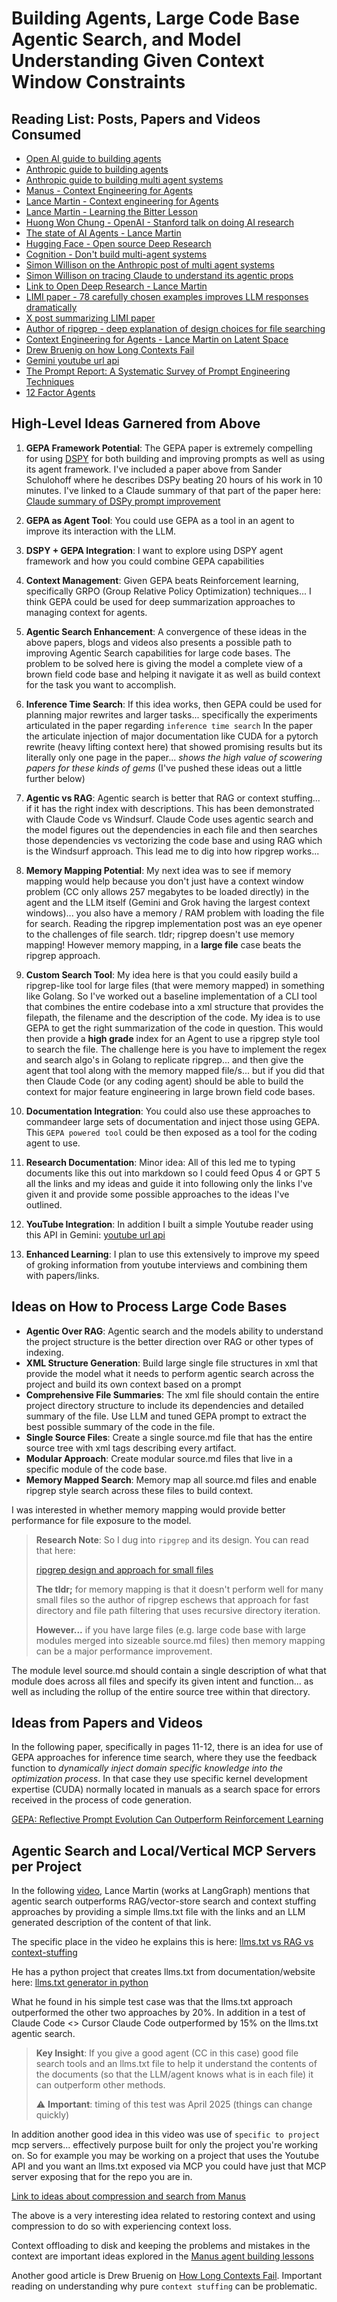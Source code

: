 # Building Agents, Large Code Base Agentic Search, and Model Understanding Given Context Window Constraints

## Reading List: Posts, Papers and Videos Consumed

- [Open AI guide to building agents](https://cdn.openai.com/business-guides-and-resources/a-practical-guide-to-building-agents.pdf)
- [Anthropic guide to building agents](https://www.anthropic.com/engineering/building-effective-agents)
- [Anthropic guide to building multi agent systems](https://www.anthropic.com/engineering/multi-agent-research-system)
- [Manus - Context Engineering for Agents](https://manus.im/blog/Context-Engineering-for-AI-Agents-Lessons-from-Building-Manus)
- [Lance Martin - Context engineering for Agents](https://rlancemartin.github.io/2025/06/23/context_engineering/)
- [Lance Martin - Learning the Bitter Lesson](https://rlancemartin.github.io/2025/07/30/bitter_lesson/)
- [Huong Won Chung - OpenAI - Stanford talk on doing AI research](https://www.youtube.com/watch?v=orDKvo8h71o)
- [The state of AI Agents - Lance Martin](https://rlancemartin.github.io/2025/06/10/aie/)
- [Hugging Face - Open source Deep Research](https://huggingface.co/blog/open-deep-research#:~:text=From%20building%20,it%20can%20still%20use%20it)
- [Cognition - Don't build multi-agent systems](https://cognition.ai/blog/dont-build-multi-agents#principles-of-context-engineering)
- [Simon Willison on the Anthropic post of multi agent systems](https://simonwillison.net/2025/Jun/14/multi-agent-research-system/)
- [Simon Willison on tracing Claude to understand its agentic props](https://simonwillison.net/2025/Jun/2/claude-trace/)
- [Link to Open Deep Research - Lance Martin](https://github.com/langchain-ai/open_deep_research)
- [LIMI paper - 78 carefully chosen examples improves LLM responses dramatically](https://arxiv.org/pdf/2509.17567)
- [X post summarizing LIMI paper](https://x.com/rohanpaul_ai/status/1970827405297082385?s=12)
- [Author of ripgrep - deep explanation of design choices for file searching](https://burntsushi.net/ripgrep/#gathering-files-to-search)
- [Context Engineering for Agents - Lance Martin on Latent Space](https://www.youtube.com/watch?v=_IlTcWciEC4)
- [Drew Bruenig on how Long Contexts Fail](https://www.dbreunig.com/2025/06/22/how-contexts-fail-and-how-to-fix-them.html)
- [Gemini youtube url api](https://ai.google.dev/gemini-api/docs/video-understanding#youtube)
- [The Prompt Report: A Systematic Survey of Prompt Engineering Techniques](https://arxiv.org/pdf/2406.06608)
- [12 Factor Agents](https://github.com/humanlayer/12-factor-agents)

## High-Level Ideas Garnered from Above
1. **GEPA Framework Potential**: The GEPA paper is extremely compelling for using [DSPY](https://dspy.ai/tutorials/gepa_ai_program/) for both building and improving prompts as well as using its agent framework. I've included a paper above from Sander Schulohoff where he describes DSPy beating 20 hours of his work in 10 minutes. I've linked to a Claude summary of that part of the paper here: [Claude summary of DSPy prompt improvement](https://github.com/austere-labs/collect/blob/main/research/DSPy-Beats-Human-Prompt-Engineering.md)

2. **GEPA as Agent Tool**: You could use GEPA as a tool in an agent to improve its interaction with the LLM.

3. **DSPY + GEPA Integration**: I want to explore using DSPY agent framework and how you could combine GEPA capabilities

4. **Context Management**: Given GEPA beats Reinforcement learning, specifically GRPO (Group Relative Policy Optimization) techniques... I think GEPA could be used for deep summarization approaches to managing context for agents.

5. **Agentic Search Enhancement**: A convergence of these ideas in the above papers, blogs and videos also presents a possible path to improving Agentic Search capabilities for large code bases. The problem to be solved here is giving the model a complete view of a brown field code base and helping it navigate it as well as build context for the task you want to accomplish.

6. **Inference Time Search**: If this idea works, then GEPA could be used for planning major rewrites and larger tasks... specifically the experiments articulated in the paper regarding `inference time search` In the paper the articulate injection of major documentation like CUDA for a pytorch rewrite (heavy lifting context here) that showed promising results but its literally only one page in the paper... *shows the high value of scowering papers for these kinds of gems* (I've pushed these ideas out a little further below)

7. **Agentic vs RAG**: Agentic search is better that RAG or context stuffing... if it has the right index with descriptions. This has been demonstrated with Claude Code vs Windsurf. Claude Code uses agentic search and the model figures out the dependencies in each file and then searches those dependencies vs vectorizing the code base and using RAG which is the Windsurf approach. This lead me to dig into how ripgrep works...

8. **Memory Mapping Potential**: My next idea was to see if memory mapping would help because you don't just have a context window problem (CC only allows 257 megabytes to be loaded directly) in the agent and the LLM itself (Gemini and Grok having the largest context windows)... you also have a memory / RAM problem with loading the file for search. Reading the ripgrep implementation post was an eye opener to the challenges of file search. tldr; ripgrep doesn't use memory mapping! However memory mapping, in a **large file** case beats the ripgrep approach.

9. **Custom Search Tool**: My idea here is that you could easily build a ripgrep-like tool for large files (that were memory mapped) in something like Golang. So I've worked out a baseline implementation of a CLI tool that combines the entire codebase into a xml structure that provides the filepath, the filename and the description of the code. My idea is to use GEPA to get the right summarization of the code in question. This would then provide a **high grade** index for an Agent to use a ripgrep style tool to search the file. The challenge here is you have to implement the regex and search algo's in Golang to replicate ripgrep... and then give the agent that tool along with the memory mapped file/s... but if you did that then Claude Code (or any coding agent) should be able to build the context for major feature engineering in large brown field code bases.

10. **Documentation Integration**: You could also use these approaches to commandeer large sets of documentation and inject those using GEPA. This `GEPA powered tool` could be then exposed as a tool for the coding agent to use.

11. **Research Documentation**: Minor idea: All of this led me to typing documents like this out into markdown so I could feed Opus 4 or GPT 5 all the links and my ideas and guide it into following only the links I've given it and provide some possible approaches to the ideas I've outlined.

12. **YouTube Integration**: In addition I built a simple Youtube reader using this API in Gemini: [youtube url api](https://ai.google.dev/gemini-api/docs/video-understanding#youtube)

13. **Enhanced Learning**: I plan to use this extensively to improve my speed of groking information from youtube interviews and combining them with papers/links.

## Ideas on How to Process Large Code Bases
- **Agentic Over RAG**: Agentic search and the models ability to understand the project structure is the better direction over RAG or other types of indexing.
- **XML Structure Generation**: Build large single file structures in xml that provide the model what it needs to perform agentic search across the project and build its own context based on a prompt
- **Comprehensive File Summaries**: The xml file should contain the entire project directory structure to include its dependencies and detailed summary of the file. Use LLM and tuned GEPA prompt to extract the best possible summary of the code in the file.
- **Single Source Files**: Create a single source.md file that has the entire source tree with xml tags describing every artifact.
- **Modular Approach**: Create modular source.md files that live in a specific module of the code base.
- **Memory Mapped Search**: Memory map all source.md files and enable ripgrep style search across these files to build context.

I was interested in whether memory mapping would provide better performance for file exposure to the model. 
> **Research Note**: So I dug into `ripgrep` and its design. You can read that here:
> 
> [ripgrep design and approach for small files](https://burntsushi.net/ripgrep/)
> 
> **The tldr;** for memory mapping is that it doesn't perform well for many small files so the author of ripgrep eschews that approach for fast directory and file path filtering that uses recursive directory iteration.
> 
> **However...** if you have large files (e.g. large code base with large modules merged into sizeable source.md files) then memory mapping can be a major performance improvement.

The module level source.md should contain a single description of what that module does across all files and specify its given intent and function... as well as including the rollup of the entire source tree within that directory.

## Ideas from Papers and Videos

In the following paper, specifically in pages 11-12, there is an idea for use of GEPA approaches for inference time search, where they use the feedback function to *dynamically inject domain specific knowledge into the optimization process*. In that case they use specific kernel development expertise (CUDA) normally located in manuals as a search space for errors received in the process of code generation. 

[GEPA: Reflective Prompt Evolution Can Outperform Reinforcement Learning](https://arxiv.org/pdf/2507.19457)

## Agentic Search and Local/Vertical MCP Servers per Project
In the following [video](https://www.youtube.com/watch?v=_IlTcWciEC4), Lance Martin (works at LangGraph) mentions that agentic search outperforms RAG/vector-store search and context stuffing approaches by providing a simple llms.txt file with the links and an LLM generated description of the content of that link. 

The specific place in the video he explains this is here:
[llms.txt vs RAG vs context-stuffing](https://youtu.be/_IlTcWciEC4?t=1116)

He has a python project that creates llms.txt from documentation/website here:
[llms.txt generator in python](https://github.com/rlancemartin/llmstxt_architect/tree/main)

What he found in his simple test case was that the llms.txt approach outperformed the other two approaches by 20%. In addition in a test of Claude Code <> Cursor Claude Code outperformed by 15% on the llms.txt agentic search. 

> **Key Insight**: If you give a good agent (CC in this case) good file search tools and an llms.txt file to help it understand the contents of the documents (so that the LLM/agent knows what is in each file) it can outperform other methods.
> 
> ⚠️ **Important**: timing of this test was April 2025 (things can change quickly)



In addition another good idea in this video was use of `specific to project` mcp servers... effectively purpose built for only the project you're working on. So for example you may be working on a project that uses the Youtube API and you want an llms.txt exposed via MCP you could have just that MCP server exposing that for the repo you are in.


[Link to ideas about compression and search from Manus](https://manus.im/blog/Context-Engineering-for-AI-Agents-Lessons-from-Building-Manus#:~:text=Our%20compression%20strategies,Turing%20Machines.)

The above is a very interesting idea related to restoring context and using compression to do so with experiencing context loss.

Context offloading to disk and keeping the problems and mistakes in the context are important ideas explored in the [Manus agent building lessons](https://manus.im/blog/Context-Engineering-for-AI-Agents-Lessons-from-Building-Manus)

Another good article is Drew Bruenig on [How Long Contexts Fail](https://www.dbreunig.com/2025/06/22/how-contexts-fail-and-how-to-fix-them.html). Important reading on understanding why pure `context stuffing` can be problematic.
